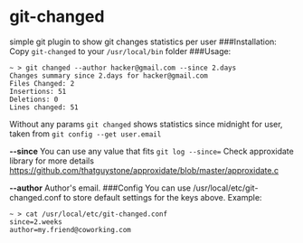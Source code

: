 # git-changed
simple git plugin to show git changes statistics per user
###Installation:
Copy `git-changed` to your `/usr/local/bin` folder
###Usage:
```
~ > git changed --author hacker@gmail.com --since 2.days
Changes summary since 2.days for hacker@gmail.com
Files Changed: 2
Insertions: 51
Deletions: 0
Lines changed: 51
```
Without any params ```git changed``` shows statistics since midnight for user, taken from ```git config --get user.email```

**--since**    You can use any value that fits ```git log --since=``` Check approxidate library for more details https://github.com/thatguystone/approxidate/blob/master/approxidate.c


**--author**    Author's email.
###Config
You can use /usr/local/etc/git-changed.conf to store default settings for the keys above. Example:
```
~ > cat /usr/local/etc/git-changed.conf
since=2.weeks
author=my.friend@coworking.com
```
